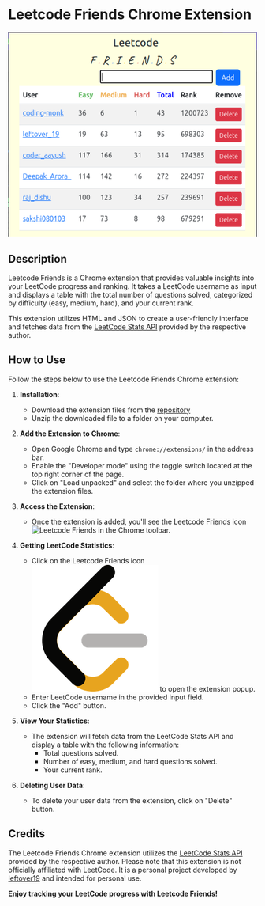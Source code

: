 # Leetcode Friends Chrome Extension

![Leetcode Friends](preview.png)

## Description

Leetcode Friends is a Chrome extension that provides valuable insights into your LeetCode progress and ranking. It takes a LeetCode username as input and displays a table with the total number of questions solved, categorized by difficulty (easy, medium, hard), and your current rank.

This extension utilizes HTML and JSON to create a user-friendly interface and fetches data from the [LeetCode Stats API](https://leetcode-stats-api.herokuapp.com/) provided by the respective author.

## How to Use

Follow the steps below to use the Leetcode Friends Chrome extension:

1. **Installation**:
   - Download the extension files from the [repository](https://github.com/leftover19/LeetocdeFriends)
   - Unzip the downloaded file to a folder on your computer.

2. **Add the Extension to Chrome**:
   - Open Google Chrome and type `chrome://extensions/` in the address bar.
   - Enable the "Developer mode" using the toggle switch located at the top right corner of the page.
   - Click on "Load unpacked" and select the folder where you unzipped the extension files.

3. **Access the Extension**:
   - Once the extension is added, you'll see the Leetcode Friends icon ![Leetcode Friends](<img src="icons/leetcode.png" alt="Leetcode Friends" width="20" height = "20/>
) in the Chrome toolbar.

4. **Getting LeetCode Statistics**:
   - Click on the Leetcode Friends icon ![Leetcode Friends](icons/leetcode.png) to open the extension popup.
   - Enter LeetCode username in the provided input field.
   - Click the "Add" button.

5. **View Your Statistics**:
   - The extension will fetch data from the LeetCode Stats API and display a table with the following information:
     - Total questions solved.
     - Number of easy, medium, and hard questions solved.
     - Your current rank.

6. **Deleting User Data**:
   - To delete your user data from the extension, click on "Delete" button.

## Credits

The Leetcode Friends Chrome extension utilizes the [LeetCode Stats API](https://leetcode-stats-api.herokuapp.com/) provided by the respective author.
Please note that this extension is not officially affiliated with LeetCode. It is a personal project developed by [leftover19](https://github.com/leftover19/) and intended for personal use.

**Enjoy tracking your LeetCode progress with Leetcode Friends!**
